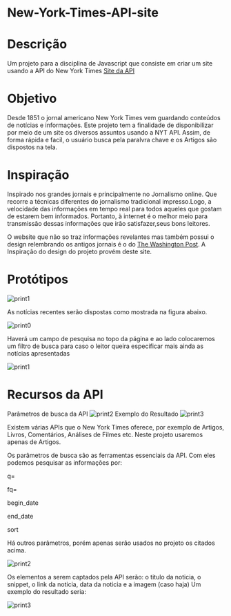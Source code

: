 # New-York-Times-API-site

# Descrição

Um projeto para a disciplina de Javascript que consiste em criar um site usando a API do New York Times [Site da API][nytapi]
 
# Objetivo

Desde 1851 o jornal americano New York Times vem guardando conteúdos de notícias e informações. Este projeto tem a finalidade de disponibilizar por meio de um site os diversos assuntos usando a NYT API. Assim, de forma rápida e facil, o usuário busca pela paralvra chave e os Artigos são dispostos na tela.

# Inspiração

Inspirado nos grandes jornais e principalmente no Jornalismo online. Que recorre a técnicas diferentes do jornalismo tradicional impresso.Logo, a velocidade das informações em tempo real para todos aqueles que gostam de estarem bem informados. Portanto, à internet é o melhor meio para transmissão dessas informações que irão satisfazer,seus bons leitores.

O website que não so traz informações revelantes mas também possui o design relembrando os antigos jornais é o do [The Washington Post][TheWashingtonPost]. A Inspiração do design do projeto provém deste site.

# Protótipos
![print1][foto1]

As notícias recentes serão dispostas como mostrada na figura abaixo.

![print0][foto0]

Haverá um campo de pesquisa no topo da página e ao lado colocaremos um filtro de busca para caso o leitor queira especificar mais ainda as notícias apresentadas

![print1][foto1]

# Recursos da API  
Parâmetros de busca da API
![print2][foto2]
Exemplo do Resultado
![print3][foto3]

Existem várias APIs que o New York Times oferece, por exemplo de Artigos, Livros, Comentários, Análises de Filmes etc. Neste projeto usaremos apenas de Artigos.

Os parâmetros de busca são as ferramentas essenciais da API. Com eles podemos pesquisar as informações por:

q= 

fq=

begin_date

end_date

sort

Há outros parâmetros, porém apenas serão usados no projeto os citados acima.

![print2][foto2]

Os elementos a serem captados pela API serão: o titulo da noticia, o snippet, o link da noticia, data da noticia e a imagem (caso haja)
Um exemplo do resultado seria:

![print3][foto3]

[//]: # (These are reference links used in the body of this note and get stripped out when the markdown processor does its job. There is no need to format nicely because it shouldn't be seen. Thanks SO - http://stackoverflow.com/questions/4823468/store-comments-in-markdown-syntax)

   [nytapi]: <https://developer.nytimes.com/>
   [foto0]: <Inspiracao01.jpg>
   [foto1]: <Prototipo01.png>
   [foto2]: <RecursoAPI01.jpg>
   [foto3]: <RecursoAPI02.jpg>
   [TheWashingtonPost]: <https://www.washingtonpost.com/>

